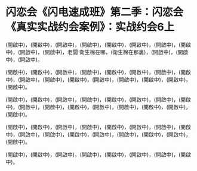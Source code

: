 # 闪恋会《闪电速成班》第二季：闪恋会《真实实战约会案例》：实战约会6上

(開啟中)，(開啟中)，(開啟中)，(開啟中)，(開啟中)，(開啟中)，(開啟中)，(開啟中)，(開啟中)，(開啟中)，老闆 衛生棉在哪，(衛生棉在那裏)，(開啟中)，(開啟中)，(開啟中)。

(開啟中)，(開啟中)，(開啟中)，(開啟中)，(開啟中)，(開啟中)，(開啟中)，(開啟中)，(開啟中)，(開啟中)，(開啟中)，(開啟中)，(開啟中)，(開啟中)，(開啟中)，(開啟中)。

(開啟中)，(開啟中)，(開啟中)，(開啟中)，(開啟中)，(開啟中)，(開啟中)，(開啟中)，(開啟中)，(開啟中)，(開啟中)，(開啟中)，(開啟中)，(開啟中)，(開啟中)，(開啟中)。

(開啟中)，(開啟中)，(開啟中)，(開啟中)，(開啟中)，(開啟中)，(開啟中)，(開啟中)，(開啟中)，(開啟中)，(開啟中)，(開啟中)，(開啟中)，(開啟中)，(開啟中)，(開啟中)。

(開啟中)，(開啟中)，(開啟中)，(開啟中)，(開啟中)，(開啟中)，(開啟中)，(開啟中)。
